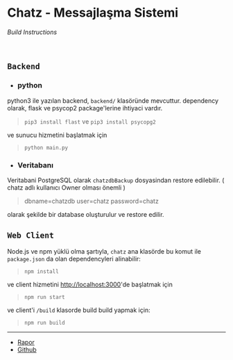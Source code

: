 # Chatz - Messajlaşma Sistemi
*Build Instructions*

<br/>

## `Backend`

* ### python
python3 ile yazılan backend, ```backend/``` klasöründe mevcuttur.
dependency olarak, flask ve psycop2 package'lerine ihtiyaci vardır.
> `pip3 install flast` ve `pip3 install psycopg2`

ve sunucu hizmetini başlatmak için
> `python main.py`


* ### Veritabanı
Veritabani PostgreSQL olarak ```chatzdbBackup``` dosyasindan restore edilebilir. 
( chatz adlı kullanıcı Owner olması önemli )
> dbname=chatzdb user=chatz password=chatz 

olarak şekilde bir database oluşturulur ve restore edilir.


## `Web Client`

Node.js ve npm yüklü olma şartıyla, `chatz` ana klasörde bu komut ile `package.json` da olan dependencyleri alinabilir:
> `npm install`

ve client hizmetini [http://localhost:3000](http://localhost:3000)'de başlatmak için
> `npm run start`

ve client'i `/build` klasorde build build yapmak için:
> `npm run build`


<hr/>

* [Rapor](https://docs.google.com/document/d/1cpmiOba_RQZ68LtNWQlbvwZxrWCYGvim-MvDSMzD5Y0/edit?usp=sharing)
* [Github](https://github.com/parsakzr/Chatz)
